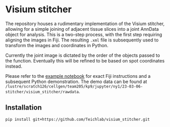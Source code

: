 # Visium stitcher

The repository houses a rudimentary implementation of the Visium stitcher, allowing for a simple joining of adjacent tissue slices into a joint AnnData object for analysis. This is a two-step process, with the first step requiring aligning the images in Fiji. The resulting `.xml` file is subsequently used to transform the images and coordinates in Python.

Currently the joint image is dictated by the order of the objects passed to the function. Eventually this will be refined to be based on spot coordinates instead.

Please refer to the [example notebook](notebooks/demo.ipynb) for exact Fiji instructions and a subsequent Python demonstration. The demo data can be found at `/lustre/scratch126/cellgen/team205/kp9/jupyter/ny1/23-03-06-stitcher/visium_stitcher/rawdata`.

## Installation

```bash
pip install git+https://github.com/Teichlab/visium_stitcher.git
```
